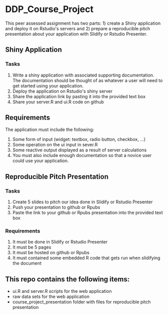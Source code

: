 # DDP_Course_Project  

This peer assessed assignment has two parts: 1) create a Shiny application and deploy it on Rstudio's servers and 2) prepare a reproducible pitch presentation about your application with Slidify or Rstudio Presenter.  

## Shiny Application  

### Tasks  

1. Write a shiny application with associated supporting documentation. The documentation should be thought of as whatever a user will need to get started using your application.  
2. Deploy the application on Rstudio's shiny server  
3. Share the application link by pasting it into the provided text box  
4. Share your server.R and ui.R code on github  

## Requirements  

The application must include the following:  

1. Some form of input (widget: textbox, radio button, checkbox, ...)  
2. Some operation on the ui input in sever.R  
3. Some reactive output displayed as a result of server calculations  
4. You must also include enough documentation so that a novice user could use your application.

## Reproducible Pitch Presentation

### Tasks  

1. Create 5 slides to pitch our idea done in Slidify or Rstudio Presenter  
2. Push your presentation to github or Rpubs  
3. Paste the link to your github or Rpubs presentation into the provided text box

### Requirements

1. It must be done in Slidify or Rstudio Presenter  
2. It must be 5 pages  
3. It must be hosted on github or Rpubs  
4. It must contained some embedded R code that gets run when slidifying the document  

## This repo contains the following items:  
* ui.R and server.R scripts for the web application  
* raw data sets for the web application  
* course_project_presentation folder with files for reproducible pitch presentation